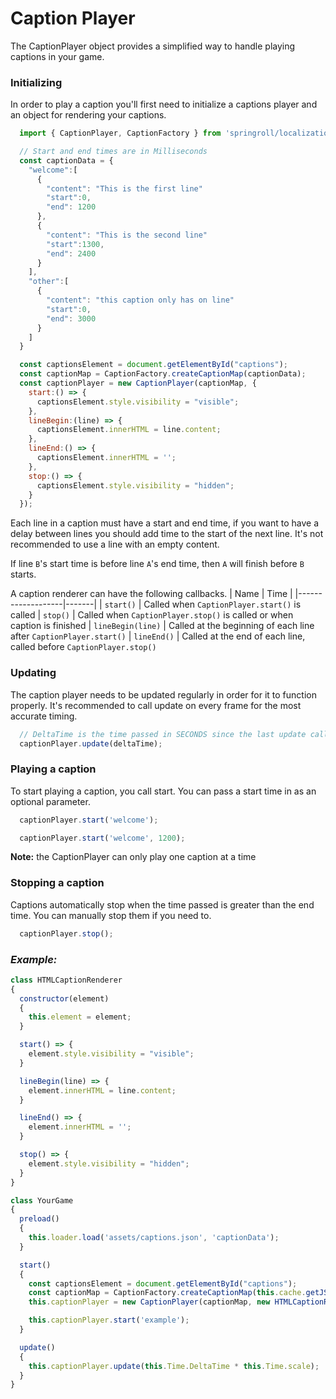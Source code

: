 # Caption Player 
The CaptionPlayer object provides a simplified way to handle playing captions in your game.

### Initializing
In order to play a caption you'll first need to initialize a captions player and an object for rendering your captions.

```javascript
  import { CaptionPlayer, CaptionFactory } from 'springroll/localization'

  // Start and end times are in Milliseconds
  const captionData = {
    "welcome":[
      {
        "content": "This is the first line"
        "start":0,
        "end": 1200
      },
      {
        "content": "This is the second line"
        "start":1300,
        "end": 2400
      }
    ],
    "other":[
      {
        "content": "this caption only has on line"
        "start":0,
        "end": 3000
      }
    ]
  }

  const captionsElement = document.getElementById("captions");
  const captionMap = CaptionFactory.createCaptionMap(captionData);
  const captionPlayer = new CaptionPlayer(captionMap, {
    start:() => {
      captionsElement.style.visibility = "visible";
    },
    lineBegin:(line) => {
      captionsElement.innerHTML = line.content;
    },
    lineEnd:() => {
      captionsElement.innerHTML = '';
    },
    stop:() => {
      captionsElement.style.visibility = "hidden";
    }
  });
```
Each line in a caption must have a start and end time, if you want to have a delay between lines you should add time to the start of the next line. It's not recommended to use a line with an empty content.

If line `B`'s start time is before line `A`'s end time, then `A` will finish before `B` starts.

A caption renderer can have the following callbacks.
| Name              | Time  |
|-------------------|-------|
| `start()`         | Called when `CaptionPlayer.start()` is called
| `stop()`          | Called when `CaptionPlayer.stop()` is called or when caption is finished
| `lineBegin(line)` | Called at the beginning of each line after `CaptionPlayer.start()`
| `lineEnd()`       | Called at the end of each line, called before `CaptionPlayer.stop()`

### Updating
The caption player needs to be updated regularly in order for it to function properly. It's recommended to call update on every frame for the most accurate timing.  

```javascript
  // DeltaTime is the time passed in SECONDS since the last update call.
  captionPlayer.update(deltaTime); 
```

### Playing a caption
To start playing a caption, you call start. You can pass a start time in as an optional parameter.

```javascript
  captionPlayer.start('welcome');
```

```javascript
  captionPlayer.start('welcome', 1200);
```
__Note:__ the CaptionPlayer can only play one caption at a time

### Stopping a caption
Captions automatically stop when the time passed is greater than the end time. You can manually stop them if you need to.

```javascript
  captionPlayer.stop();
```

### _Example:_
```javascript
class HTMLCaptionRenderer
{
  constructor(element)
  {
    this.element = element;
  }

  start() => {
    element.style.visibility = "visible";
  }

  lineBegin(line) => {
    element.innerHTML = line.content;
  }

  lineEnd() => {
    element.innerHTML = '';
  }

  stop() => {
    element.style.visibility = "hidden";
  }
}

class YourGame
{
  preload()
  {
    this.loader.load('assets/captions.json', 'captionData');
  }

  start()
  {
    const captionsElement = document.getElementById("captions");
    const captionMap = CaptionFactory.createCaptionMap(this.cache.getJSON('captionData'));
    this.captionPlayer = new CaptionPlayer(captionMap, new HTMLCaptionRenderer(captionsElement));

    this.captionPlayer.start('example');
  }

  update()
  {
    this.captionPlayer.update(this.Time.DeltaTime * this.Time.scale);
  }
}
```

[//]: # (TODO: add links to jsDoc)